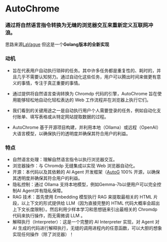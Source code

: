 # AutoChrome

### 通过将自然语言指令转换为无缝的浏览器交互来重新定义互联网冲浪。

思路来源[LaVague](https://github.com/lavague-ai/LaVague) 但这是一个**Golang版本的全新实现**

### 动机

- 旨在代表用户自动执行琐碎的任务。其中许多任务都是重复性的、耗时的，并且几乎不需要认知努力。通过自动化这些任务，用户可以腾出时间来做更有意义的事情，专注于真正重要的事情。

- 通过提供将自然语言查询转换为 Chromdp 代码的引擎，AutoChrome 旨在使用能够轻松地自动化轻松表达的 Web 工作流程并在浏览器上执行它们。

- 我们看到的关键用途之一是自动执行用户个人需要登录的任务，例如自动化支付账单、填写表格或从特定网站提取数据的过程。

- AutoChrome 基于开源项目构建，并利用本地（Ollama）或远程（OpenAI）大语言模型，以确保执行的透明度并确保其符合用户的利益。

### 特点

- 自然语言处理：理解自然语言指令以执行浏览器交互。
- 浏览器操作：与 Chromdp 无缝集成以实现 Web 浏览器自动化。
- 开源：本代码以及其依赖的 AI Agent 开发框架（[AutoG](https://github.com/autogorg/autog) 100% 开源，以确保其透明度并确保其符合用户的利益。
- 隐私控制：通过 Ollama 支持本地模型，例如Gemma-7b以便用户可以完全控制AI Agent并有隐私保障。
- RAG 技术：首先使用 Embedding 模型执行 RAG 来提取最相关的 HTML 片段，以上下文的形式提供给 LLM（因为直接完整的 HTML 代码大概率会超出上下文长度限制）。然后利用少样本学习和思想链来引出最相关的 Chromdp 代码来执行操作，而无需微调 LLM 。
- 解释执行（Interpreter）：这是一个完整的 AI Interpreter 实现，对 Agent 对 AI 生成的代码进行解释执行，无缝的调用进程内的任意函数，可以大胆的想象实现任何操作（除了浏览器）！